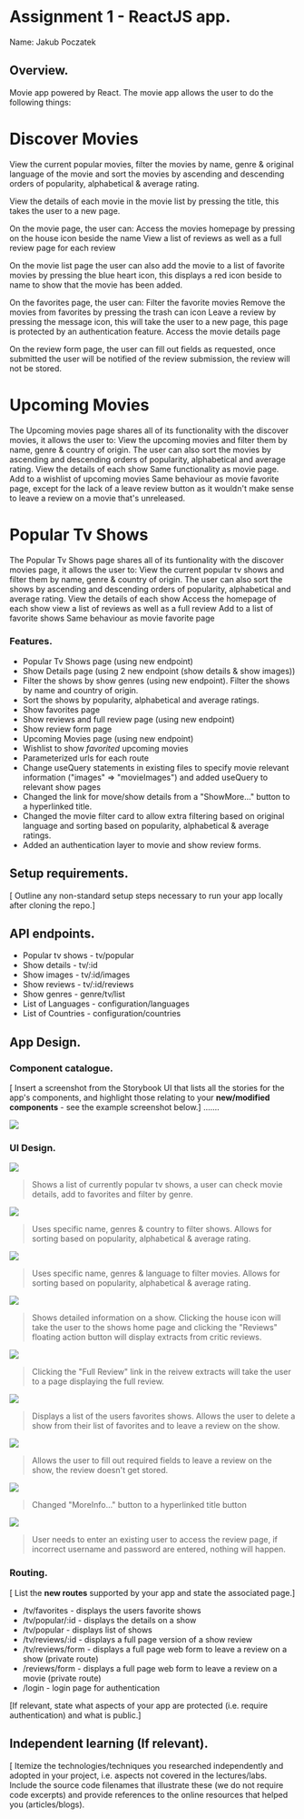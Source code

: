 # Assignment 1 - ReactJS app.

Name: Jakub Poczatek

## Overview.

Movie app powered by React. 
The movie app allows the user to do the following things:

Discover Movies
================
View the current popular movies, filter the movies by name, genre & original language of the movie and sort the movies by ascending and descending orders of popularity, alphabetical & average rating. 

View the details of each movie in the movie list by pressing the title, this takes the user to a new page.

On the movie page, the user can:
    Access the movies homepage by pressing on the house icon beside the name
    View a list of reviews as well as a full review page for each review

On the movie list page the user can also add the movie to a list of favorite movies by pressing the blue heart icon, 
this displays a red icon beside to name to show that the movie has been added.

On the favorites page, the user can:
    Filter the favorite movies
    Remove the movies from favorites by pressing the trash can icon
    Leave a review by pressing the message icon, this will take the user to a new page, this page is protected by an authentication feature. 
    Access the movie details page

On the review form page, the user can fill out fields as requested, once submitted the user will be notified of the review submission, 
the review will not be stored. 

Upcoming Movies
================
The Upcoming movies page shares all of its functionality with the discover movies, it allows the user to:
    View the upcoming movies and filter them by name, genre & country of origin. The user can also sort the movies by ascending and descending orders of popularity, alphabetical and average rating.
    View the details of each show
        Same functionality as movie page.
    Add to a wishlist of upcoming movies
        Same behaviour as movie favorite page, except for the lack of a leave review button as it wouldn't make sense to leave a review on a movie that's unreleased. 

Popular Tv Shows
=================
The Popular Tv Shows page shares all of its funtionality with the discover movies page, it allows the user to:
    View the current popular tv shows and filter them by name, genre & country of origin. The user can also sort the shows by ascending and descending orders of popularity, alphabetical and average rating.
    View the details of each show 
        Access the homepage of each show
        view a list of reviews as well as a full review 
    Add to a list of favorite shows 
        Same behaviour as movie favorite page

### Features.

+ Popular Tv Shows page (using new endpoint)
+ Show Details page (using 2 new endpoint (show details & show images))
+ Filter the shows by show genres (using new endpoint). Filter the shows by name and country of origin.
+ Sort the shows by popularity, alphabetical and average ratings. 
+ Show favorites page
+ Show reviews and full review page (using new endpoint)
+ Show review form page
+ Upcoming Movies page (using new endpoint)
+ Wishlist to show *favorited* upcoming movies 
+ Parameterized urls for each route
+ Change useQuery statements in existing files to specify movie relevant information ("images" => "movieImages") and added useQuery to relevant show pages
+ Changed the link for move/show details from a "ShowMore..." button to a hyperlinked title. 
+ Changed the movie filter card to allow extra filtering based on original language and sorting based on popularity, alphabetical & average ratings. 
+ Added an authentication layer to movie and show review forms.

## Setup requirements.

[ Outline any non-standard setup steps necessary to run your app locally after cloning the repo.]

## API endpoints.

+ Popular tv shows - tv/popular
+ Show details - tv/:id
+ Show images - tv/:id/images
+ Show reviews - tv/:id/reviews
+ Show genres - genre/tv/list
+ List of Languages - configuration/languages
+ List of Countries - configuration/countries 

## App Design.

### Component catalogue.

[ Insert a screenshot from the Storybook UI that lists all the stories for the app's components, and highlight those relating to your __new/modified components__ - see the example screenshot below.] .......

![](./images/storybook.png)

### UI Design.

![ ](./src/images/popularTvShows.png)

>Shows a list of currently popular tv shows, a user can check movie details, add to favorites and filter by genre.

![ ](./src/images/filterShowsCard.png)

>Uses specific name, genres & country to filter shows. Allows for sorting based on popularity, alphabetical & average rating.

![ ](./src/images/filterMoviesCard.png)

>Uses specific name, genres & language to filter movies. Allows for sorting based on popularity, alphabetical & average rating.

![ ](./src/images/showDetails.png)

>Shows detailed information on a show. Clicking the house icon will take the user to the shows home page and clicking the "Reviews" floating action button will display extracts from critic reviews.

![ ](./src/images/showReview.png)

>Clicking the "Full Review" link in the reivew extracts will take the user to a page displaying the full review.

![ ](./src/images/showFavorites.png)

>Displays a list of the users favorites shows. Allows the user to delete a show from their list of favorites and to leave a review on the show.

![ ](./src/images/ShowWriteReview.png)

>Allows the user to fill out required fields to leave a review on the show, the review doesn't get stored.

![ ](./src/images/discoverMovies.png)

>Changed "MoreInfo..." button to a hyperlinked title button

![ ](./src/images/loginPage.png)
>User needs to enter an existing user to access the review page, if incorrect username and password are entered, nothing will happen. 

### Routing.

[ List the __new routes__ supported by your app and state the associated page.]

+ /tv/favorites - displays the users favorite shows
+ /tv/popular/:id - displays the details on a show
+ /tv/popular - displays list of shows
+ /tv/reviews/:id  - displays a full page version of a show review 
+ /tv/reviews/form - displays a full page web form to leave a review on a show (private route)
+ /reviews/form - displays a full page web form to leave a review on a movie (private route)
+ /login - login page for authentication

[If relevant, state what aspects of your app are protected (i.e. require authentication) and what is public.]

## Independent learning (If relevant).

[ Itemize the technologies/techniques you researched independently and adopted in your project, i.e. aspects not covered in the lectures/labs. Include the source code filenames that illustrate these (we do not require code excerpts) and provide references to the online resources that helped you (articles/blogs).
